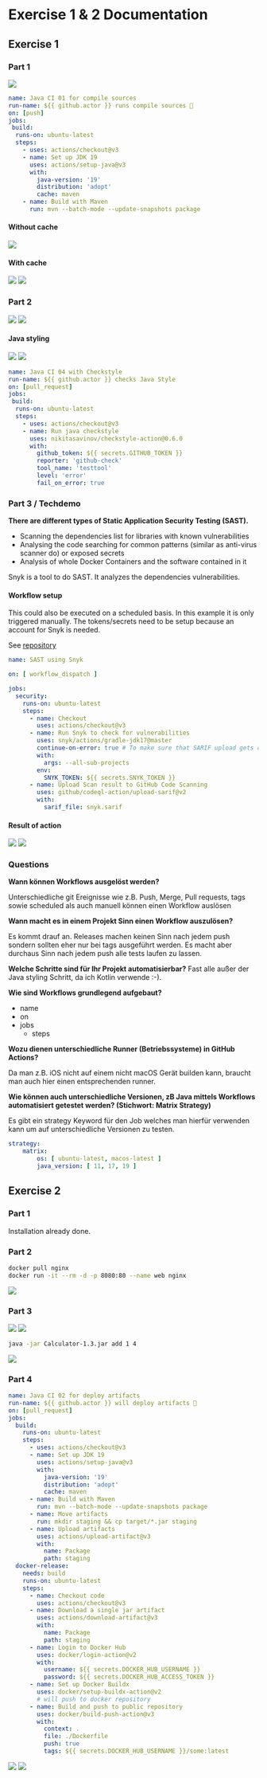 # Exercise 1 & 2 Documentation
## Exercise 1
### Part 1
![](img/Picture1.png)

```yml
name: Java CI 01 for compile sources
run-name: ${{ github.actor }} runs compile sources 🚀
on: [push]
jobs:
 build:
  runs-on: ubuntu-latest
  steps:
    - uses: actions/checkout@v3
    - name: Set up JDK 19
      uses: actions/setup-java@v3
      with:
        java-version: '19'
        distribution: 'adopt'
        cache: maven
    - name: Build with Maven
      run: mvn --batch-mode --update-snapshots package
```

#### Without cache
![](img/Picture2.png)

#### With cache
![](img/Picture3.png)
![](img/Picture4.png)

### Part 2
![](img/Picture5.png)
![](img/Picture6.png)

#### Java styling
![](img/Picture7.png)
![](img/Picture8.png)
```yml
name: Java CI 04 with Checkstyle
run-name: ${{ github.actor }} checks Java Style
on: [pull_request]
jobs:
 build:
  runs-on: ubuntu-latest
  steps:
    - uses: actions/checkout@v3
    - name: Run java checkstyle
      uses: nikitasavinov/checkstyle-action@0.6.0
      with:
        github_token: ${{ secrets.GITHUB_TOKEN }}
        reporter: 'github-check'
        tool_name: 'testtool'
        level: 'error'
        fail_on_error: true
```

### Part 3 / Techdemo
**There are different types of Static Application Security Testing (SAST).** 
- Scanning the dependencies list for libraries with known vulnerabilities
- Analysing the code searching for common patterns (similar as anti-virus scanner do) or exposed secrets
- Analysis of whole Docker Containers and the software contained in it

Snyk is a tool to do SAST. It analyzes the dependencies vulnerabilities.

#### Workflow setup
This could also be executed on a scheduled basis. In this example it is only triggered manually. The tokens/secrets need to be setup because an account for Snyk is needed.

See [repository](https://github.com/DatepollSystems/water-level-monitor-backend)

```yml
name: SAST using Snyk

on: [ workflow_dispatch ]

jobs:
  security:
    runs-on: ubuntu-latest
    steps:
      - name: Checkout
        uses: actions/checkout@v3
      - name: Run Snyk to check for vulnerabilities
        uses: snyk/actions/gradle-jdk17@master
        continue-on-error: true # To make sure that SARIF upload gets called
        with:
          args: --all-sub-projects
        env:
          SNYK_TOKEN: ${{ secrets.SNYK_TOKEN }}
      - name: Upload Scan result to GitHub Code Scanning
        uses: github/codeql-action/upload-sarif@v2
        with:
          sarif_file: snyk.sarif
```

#### Result of action
![](img/tech1.png)
![](img/tech2.png)

### Questions
**Wann können Workflows ausgelöst werden?**

Unterschiedliche git Ereignisse wie z.B. Push, Merge, Pull requests, tags sowie scheduled als auch manuell können einen Workflow auslösen

**Wann macht es in einem Projekt Sinn einen Workflow auszulösen?**

Es kommt drauf an. Releases machen keinen Sinn nach jedem push sondern sollten eher nur bei tags ausgeführt werden.
Es macht aber durchaus Sinn nach jedem push alle tests laufen zu lassen.

**Welche Schritte sind für Ihr Projekt automatisierbar?**
Fast alle außer der Java styling Schritt, da ich Kotlin verwende :-).

**Wie sind Workflows grundlegend aufgebaut?**

- name
- on
- jobs
  - steps

**Wozu dienen unterschiedliche Runner (Betriebssysteme) in GitHub Actions?**

Da man z.B. iOS nicht auf einem nicht macOS Gerät builden kann, braucht man auch hier einen entsprechenden runner.

**Wie können auch unterschiedliche Versionen, zB Java mittels Workflows automatisiert getestet werden? (Stichwort: Matrix Strategy)**

Es gibt ein strategy Keyword für den Job welches man hierfür verwenden kann um auf unterschiedliche Versionen zu testen.
```yml
strategy: 
    matrix:
        os: [ ubuntu-latest, macos-latest ] 
        java_version: [ 11, 17, 19 ]
```



## Exercise 2
### Part 1
Installation already done.

### Part 2
```bash
docker pull nginx
docker run -it --rm -d -p 8080:80 --name web nginx
```
![](img/Picture9.png)

### Part 3
![](img/Picture10.png)
![](img/Picture11.png)
```bash
java -jar Calculator-1.3.jar add 1 4
```
![](img/Picture12.png)

### Part 4
<!-- ![](img/Picture13.png) -->
```yml
name: Java CI 02 for deploy artifacts
run-name: ${{ github.actor }} will deploy artifacts 🚀
on: [pull_request]
jobs:
  build:
    runs-on: ubuntu-latest
    steps:
      - uses: actions/checkout@v3
      - name: Set up JDK 19
        uses: actions/setup-java@v3
        with:
          java-version: '19'
          distribution: 'adopt'
          cache: maven
      - name: Build with Maven
        run: mvn --batch-mode --update-snapshots package
      - name: Move artifacts
        run: mkdir staging && cp target/*.jar staging
      - name: Upload artifacts
        uses: actions/upload-artifact@v3
        with:
          name: Package
          path: staging
  docker-release:
    needs: build
    runs-on: ubuntu-latest
    steps:
      - name: Checkout code
        uses: actions/checkout@v3
      - name: Download a single jar artifact
        uses: actions/download-artifact@v3
        with:
          name: Package
          path: staging
      - name: Login to Docker Hub
        uses: docker/login-action@v2
        with:
          username: ${{ secrets.DOCKER_HUB_USERNAME }}
          password: ${{ secrets.DOCKER_HUB_ACCESS_TOKEN }}
      - name: Set up Docker Buildx
        uses: docker/setup-buildx-action@v2
        # will push to docker repository
      - name: Build and push to public repository
        uses: docker/build-push-action@v3
        with:
          context: .
          file: ./Dockerfile
          push: true
          tags: ${{ secrets.DOCKER_HUB_USERNAME }}/some:latest
```

![](img/Picture14.png)
![](img/Picture15.png)

